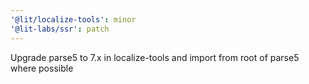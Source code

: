 ```yaml
---
'@lit/localize-tools': minor
'@lit-labs/ssr': patch
---
```


Upgrade parse5 to 7.x in localize-tools and import from root of parse5 where possible

